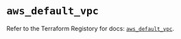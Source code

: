 # `aws_default_vpc`

Refer to the Terraform Registory for docs: [`aws_default_vpc`](https://registry.terraform.io/providers/hashicorp/aws/4.63.0/docs/resources/default_vpc).
